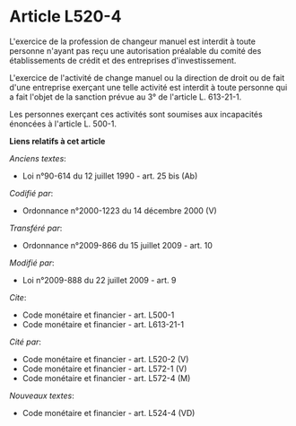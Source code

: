 # Article L520-4

L'exercice de la profession de changeur manuel est interdit à toute personne n'ayant pas reçu une autorisation préalable du
comité des établissements de crédit et des entreprises d'investissement.

L'exercice de l'activité de change manuel ou la direction de droit ou de fait d'une entreprise exerçant une telle activité
est interdit à toute personne qui a fait l'objet de la sanction prévue au 3° de l'article L. 613-21-1.

Les personnes exerçant ces activités sont soumises aux incapacités énoncées à l'article L. 500-1.

**Liens relatifs à cet article**

_Anciens textes_:

  - Loi n°90-614 du 12 juillet 1990 - art. 25 bis (Ab)

_Codifié par_:

  - Ordonnance n°2000-1223 du 14 décembre 2000 (V)

_Transféré par_:

  - Ordonnance n°2009-866 du 15 juillet 2009 - art. 10

_Modifié par_:

  - Loi n°2009-888 du 22 juillet 2009 - art. 9

_Cite_:

  - Code monétaire et financier - art. L500-1
  - Code monétaire et financier - art. L613-21-1

_Cité par_:

  - Code monétaire et financier - art. L520-2 (V)
  - Code monétaire et financier - art. L572-1 (V)
  - Code monétaire et financier - art. L572-4 (M)

_Nouveaux textes_:

  - Code monétaire et financier - art. L524-4 (VD)
